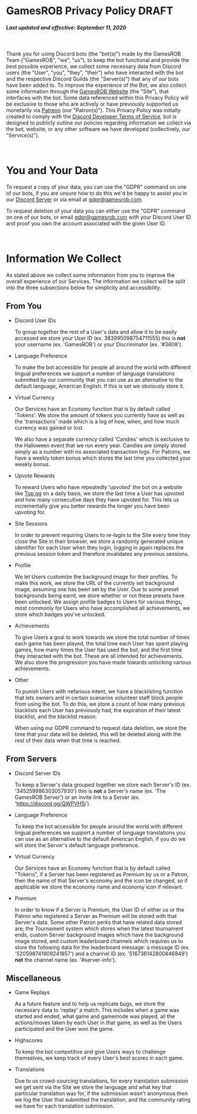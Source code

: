 # GamesROB Privacy Policy **DRAFT**
##### *Last updated and effective: September 11, 2020*

<br>

Thank you for using Discord bots (the "bot(s)") made by the GamesROB Team ("GamesROB", "we", "us"), to keep the bot functional and provide the best possible experience, we collect some necessary data from Discord users (the "User", "you", "they", "their") who have interacted with the bot and the respective Discord Guilds (the "Server(s)") that any of our bots have been added to. To improve the experience of the Bot, we also collect some information through the [GamesROB Website](https://gamesrob.com) (the "Site"), that interfaces with the bot. Some data referenced within this Privacy Policy will be exclusive to those who are actively or have previously supported us monetarily via [Patreon](https://gamesrob.com) (our "Patron(s)"). This Privacy Policy was initially created to comply with the [Discord Developer Terms of Service](https://discord.dev/legal), but is designed to publicly outline our policies regarding information we collect via the bot, website, or any other software we have developed (collectively, our "Service(s)").

<br>

# You and Your Data
To request a copy of your data, you can use the "GDPR" command on one of our bots, if you are unsure how to do this we'd be happy to assist you in our [Discord Server]() or via email at [gdpr@gamesrob.com](mailto:gdpr@gamesrob.com).

To request deletion of your data you can either use the "GDPR" command on one of our bots, or email [gdpr@gamesrob.com](mailto:gdpr@gamesrob.com) with your Discord User ID and proof you own the account associated with the given User ID.

<br>

# Information We Collect
As stated above we collect some information from you to improve the overall experience of our Services. The information we collect will be split into the three subsections below for simplicity and accessibility.

## From You

- Discord User IDs

  To group together the rest of a User's data and allow it to be easily accessed we store your User ID (ex. 383995098754711555) this is **not** your username (ex. 'GamesROB') or your Discriminator (ex. '#3608').

- Language Preference

  To make the bot accessible for people all around the world with different lingual preferences we support a number of language translations submitted by our community that you can use as an alternative to the default language, American English. If this is set we obviously store it.

- Virtual Currency

  Our Services have an Economy function that is by default called 'Tokens'. We store the amount of tokens you currently have as well as the 'transactions' made which is a log of how, when, and how much currency was gained or lost.

  We also have a separate currency called 'Candies' which is exclusive to the Halloween event that we run every year. Candies are simply stored simply as a number with no associated transaction logs. For Patrons, we have a weekly token bonus which stores the last time you collected your weekly bonus.

- Upvote Rewards

  To reward Users who have repeatedly 'upvoted' the bot on a website like [Top.gg](https://top.gg/bot/gamesrob) on a daily basis, we store the last time a User has upvoted and how many consecutive days they have upvoted for. This lets us incrementally give you better rewards the longer you have been upvoting for.

- Site Sessions

  In order to prevent requiring Users to re-login to the Site every time they close the Site in their browser, we store a randomly generated unique identifier for each User when they login, logging in again replaces the previous session token and therefore invalidates any previous sessions.

- Profile

  We let Users customize the background image for their profiles. To make this work, we store the URL of the currently set background image, assuming one has been set by the User. Due to some preset backgrounds being earnt, we store whether or not these presets have been unlocked. We assign profile badges to Users for various things, most commonly for Users who have accomplished all achievements, we store which badges you've unlocked.

- Achievements

  To give Users a goal to work towards we store the total number of times each game has been played, the total time each User has spent playing games, how many times the User has used the bot, and the first time they interacted with the bot. These are all intended for achievements. We also store the progression you have made towards unlocking various achievements.

- Other

  To punish Users with nefarious intent, we have a blacklisting function that lets owners and in certain scenarios volunteer staff block people from using the bot. To do this, we store a count of how many previous blacklists each User has previously had, the expiration of their latest blacklist, and the blacklist reason. 

  When using our GDPR command to request data deletion, we store the time that your data will be deleted, this will be deleted along with the rest of their data when that time is reached.

## From Servers

- Discord Server IDs

  To keep a Server's data grouped together we store each Server's ID (ex. '345259986303057930') this is **not** a Server's name (ex. 'The GamesROB Server') or an invite link to a Server (ex. 'https://discord.gg/QWPVH5j').

- Language Preference

  To keep the bot accessible for people around the world with different lingual preferences we support a number of language translations you can use as an alternative to the default American English, if you do we will store the Server's default language preference.

- Virtual Currency

  Our Services have an Economy function that is by default called "Tokens", if a Server has been registered as Premium by us or a Patron, then the name of that Server's economy and the icon be changed, so if applicable we store the economy name and economy icon if relevant.

- Premium

  In order to know if a Server is Premium, the User ID of either us or the Patron who registered a Server as Premium will be stored with that Server's data. Some other Patron perks that have related data stored are; the Tournament system which stores when the latest tournament ends, custom Server background images which have the background image stored, and custom leaderboard channels which requires us to store the following data for the leaderboard message: a message ID (ex. '520598741909241857') and a channel ID (ex. '516736142800846849') **not** the channel name (ex. '#server-info'). 

## Miscellaneous 

- Game Replays

  As a future feature and to help us replicate bugs, we store the necessary data to 'replay' a match. This includes when a game was started and ended, what game and gamemode was played, all the actions/moves taken by each User in that game, as well as the Users participated and the User won the game.

- Highscores

  To keep the bot competitive and give Users ways to challenge themselves, we keep track of every User's best scores in each game.  

- Translations

  Due to us crowd-sourcing translations, for every translation submission we get sent via the Site we store the language and what key that particular translation was for, if the submission wasn't anonymous then we log the User that submitted the translation, and the community rating we have for each translation submission.
